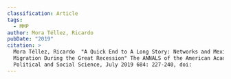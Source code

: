```yaml
---
classification: Article
tags:
  - MMP
author: Mora Téllez, Ricardo
pubDate: "2019"
citation: >
  Mora Téllez, Ricardo	"A Quick End to A Long Story: Networks and Mexican
  Migration During the Great Recession" The ANNALS of the American Academy of
  Political and Social Science, July 2019 684: 227-240, doi:
---
```

